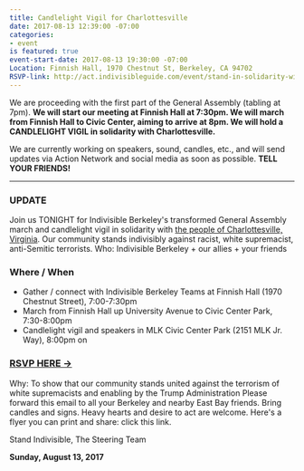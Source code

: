 ```yaml
---
title: Candlelight Vigil for Charlottesville
date: 2017-08-13 12:39:00 -07:00
categories:
- event
is featured: true
event-start-date: 2017-08-13 19:30:00 -07:00
Location: Finnish Hall, 1970 Chestnut St, Berkeley, CA 94702
RSVP-link: http://act.indivisibleguide.com/event/stand-in-solidarity-with-charlottesville/5858/
---
```


We are proceeding with the first part of the General Assembly (tabling at 7pm). **We will start our meeting at Finnish Hall at 7:30pm. We will march from Finnish Hall to Civic Center, aiming to arrive at 8pm. We will hold a CANDLELIGHT VIGIL in solidarity with Charlottesville.**

We are currently working on speakers, sound, candles, etc., and will send updates via Action Network and social media as soon as possible. **TELL YOUR FRIENDS!**

----

### UPDATE

Join us TONIGHT for Indivisible Berkeley's transformed General Assembly march and candlelight vigil in solidarity with [the people of Charlottesville, Virginia](https://www.nytimes.com/2017/08/12/us/charlottesville-protest-white-nationalist.html). Our community stands indivisibly against racist, white supremacist, anti-Semitic terrorists.
Who: Indivisible Berkeley + our allies + your friends

### Where / When

+ Gather / connect with Indivisible Berkeley Teams at Finnish Hall (1970 Chestnut Street), 7:00-7:30pm
+ March from Finnish Hall up University Avenue to Civic Center Park, 7:30-8:00pm
+ Candlelight vigil and speakers in MLK Civic Center Park (2151 MLK Jr. Way), 8:00pm on

### [RSVP HERE →](http://act.indivisibleguide.com/event/stand-in-solidarity-with-charlottesville/5858/)

Why: To show that our community stands united against the terrorism of white supremacists and enabling by the Trump Administration
Please forward this email to all your Berkeley and nearby East Bay friends. Bring candles and signs. Heavy hearts and desire to act are welcome. Here's a flyer you can print and share: click this link.

Stand Indivisible,
The Steering Team

**Sunday, August 13, 2017**